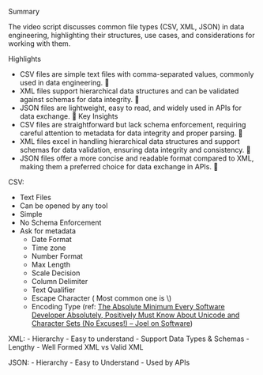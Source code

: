 Summary



The video script discusses common file types (CSV, XML, JSON) in data engineering, highlighting their structures, use cases, and considerations for working with them.

Highlights
- CSV files are simple text files with comma-separated values, commonly used in data engineering. 📁
- XML files support hierarchical data structures and can be validated against schemas for data integrity. 🌲
- JSON files are lightweight, easy to read, and widely used in APIs for data exchange. 📄
Key Insights
- CSV files are straightforward but lack schema enforcement, requiring careful attention to metadata for data integrity and proper parsing. 🧐
- XML files excel in handling hierarchical data structures and support schemas for data validation, ensuring data integrity and consistency. 🌟
- JSON files offer a more concise and readable format compared to XML, making them a preferred choice for data exchange in APIs. 🚀


CSV:
 - Text Files
 - Can be opened by any tool
 - Simple
 - No Schema Enforcement
 - Ask for metadata
	 -  Date Format
	 - Time zone
	 - Number Format
	 - Max Length
	 - Scale Decision
	 - Column Delimiter
	 - Text Qualifier
	 - Escape Character ( Most common one is \\)
	 - Encoding Type (ref: [The Absolute Minimum Every Software Developer Absolutely, Positively Must Know About Unicode and Character Sets (No Excuses!) – Joel on Software](https://www.joelonsoftware.com/2003/10/08/the-absolute-minimum-every-software-developer-absolutely-positively-must-know-about-unicode-and-character-sets-no-excuses/))

XML:
	- Hierarchy
	- Easy to understand
	- Support Data Types & Schemas
	- Lengthy
	- Well Formed XML vs Valid XML

JSON:
	- Hierarchy
	- Easy to Understand
	- Used by APIs
